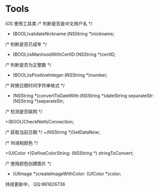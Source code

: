 # Tools
iOS 使用工具类
/*
判断是否是中文用户名
*/

+ (BOOL)validateNickname:(NSString *)nickname;

/*
判断是否已成年
*/

+ (BOOL)isManhoodWithCertID:(NSString *)certID;

/*
判断是否为正整数
*/

+ (BOOL)isPositiveInteger:(NSString *)number;

/*
转换日期时间字符串格式
*/

+ (NSString *)convertToDateWith:(NSString *)dateString separateStr:(NSString *)separateStr;

/*
检测是否联网
*/

+(BOOL)CheckNetIsConnection;

/*
获取当前日期
*/
+(NSString *)GetDataNow;

/*
16进制颜色
*/

+(UIColor *)DefineColorString: (NSString *) stringToConvert;


/*
使用颜色创建图片
*/
+ (UIImage *)createImageWithColor: (UIColor *)color;

持续更新中， QQ:961826736

